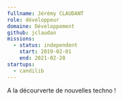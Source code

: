 ```yaml
---
fullname: Jérémy CLAUDANT
role: développeur
domaine: Développement
github: jclaudan
missions:
  - status: independent
    start: 2019-02-01
    end: 2021-02-28
startups:
  - candilib
---
```

A la décourverte de nouvelles techno !

